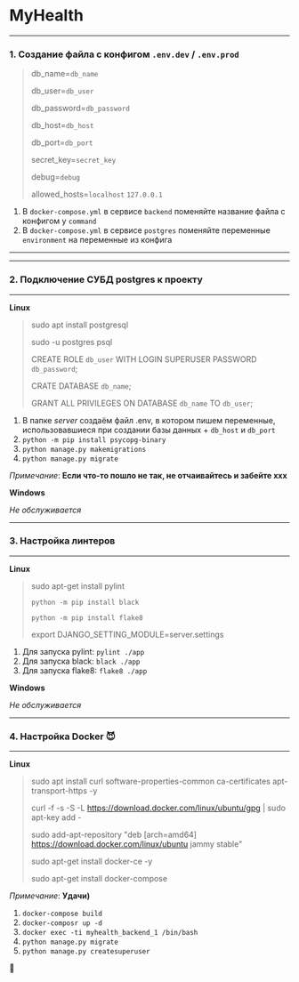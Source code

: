 # MyHealth

***

### 1. Создание файла с конфигом `.env.dev` / `.env.prod`

> db_name=`db_name`
> 
> db_user=`db_user`
> 
> db_password=`db_password`
> 
> db_host=`db_host`
>
> db_port=`db_port`
> 
> secret_key=`secret_key`
> 
> debug=`debug`
> 
> allowed_hosts=`localhost` `127.0.0.1`

1. В `docker-compose.yml` в сервисе `backend` поменяйте название файла с конфигом у `command`
2. В `docker-compose.yml` в сервисе `postgres` поменяйте переменные `environment` на переменные из конфига

***

***

### 2. Подключение СУБД postgres к проекту

***

**Linux**

> sudo apt install postgresql
> 
> sudo -u postgres psql
> 
> CREATE ROLE `db_user` WITH LOGIN SUPERUSER PASSWORD `db_password`;
> 
> CRATE DATABASE `db_name`;
> 
> GRANT ALL PRIVILEGES ON DATABASE `db_name` TO `db_user`;

1. В папке *server* создаём файл .env, в котором пишем переменные,<br> 
использовавшиеся при создании базы данных + `db_host` и `db_port`
2. `python -m pip install psycopg-binary`
3. `python manage.py makemigrations`
4. `python manage.py migrate`

*Примечание*: **Если что-то пошло не так, не отчаивайтесь и забейте xxx**

**Windows**

*Не обслуживается*

***

### 3. Настройка линтеров

***

**Linux**

> sudo apt-get install pylint
> 
> `python -m pip install black`
> 
> `python -m pip install flake8`
> 
> export DJANGO_SETTING_MODULE=server.settings

1. Для запуска pylint: `pylint ./app`
2. Для запуска black: `black ./app`
3. Для запуска flake8: `flake8 ./app`

**Windows**

*Не обслуживается*

***

### 4. Настройка Docker 😈

***

**Linux**

> sudo apt install curl software-properties-common ca-certificates apt-transport-https -y
> 
> curl -f -s -S -L https://download.docker.com/linux/ubuntu/gpg | sudo apt-key add -
> 
> sudo add-apt-repository "deb [arch=amd64] https://download.docker.com/linux/ubuntu jammy stable"
> 
> sudo apt-get install docker-ce -y
> 
> sudo apt-get install docker-compose

*Примечание*: **Удачи)**

1. `docker-compose build`
2. `docker-composr up -d`
3. `docker exec -ti myhealth_backend_1 /bin/bash`
4. `python manage.py migrate`
5. `python manage.py createsuperuser`

🥳